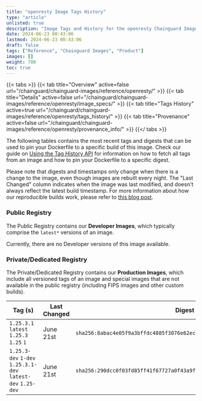 ```yaml
---
title: "openresty Image Tags History"
type: "article"
unlisted: true
description: "Image Tags and History for the openresty Chainguard Image"
date: 2024-06-23 00:43:06
lastmod: 2024-06-23 00:43:06
draft: false
tags: ["Reference", "Chainguard Images", "Product"]
images: []
weight: 700
toc: true
---
```


{{< tabs >}}
{{< tab title="Overview" active=false url="/chainguard/chainguard-images/reference/openresty/" >}}
{{< tab title="Details" active=false url="/chainguard/chainguard-images/reference/openresty/image_specs/" >}}
{{< tab title="Tags History" active=true url="/chainguard/chainguard-images/reference/openresty/tags_history/" >}}
{{< tab title="Provenance" active=false url="/chainguard/chainguard-images/reference/openresty/provenance_info/" >}}
{{</ tabs >}}

The following tables contains the most recent tags and digests that can be used to pin your Dockerfile to a specific build of this image. Check our guide on [Using the Tag History API](/chainguard/chainguard-images/using-the-tag-history-api/) for information on how to fetch all tags from an image and how to pin your Dockerfile to a specific digest.

Please note that digests and timestamps only change when there is a change to the image, even though images are rebuilt every night. The "Last Changed" column indicates when the image was last modified, and doesn't always reflect the latest build timestamp. For more information about how our reproducible builds work, please refer to [this blog post](https://www.chainguard.dev/unchained/reproducing-chainguards-reproducible-image-builds).

### Public Registry
The Public Registry contains our **Developer Images**, which typically comprise the `latest*` versions of an image.

Currently, there are no Developer versions of this image available.

### Private/Dedicated Registry
The Private/Dedicated Registry contains our **Production Images**, which include all versioned tags of an image and special images that are not available in the public registry (including FIPS images and other custom builds).

| Tag (s)                                                      | Last Changed | Digest                                                                    |
|--------------------------------------------------------------|--------------|---------------------------------------------------------------------------|
|  `1.25.3.1` `latest` `1.25.3` `1.25` `1`                     | June 21st    | `sha256:8abac4e05f9a3bffdc4885f3076e62ec6af46ff7f934c88bb6229b7360375c5a` |
|  `1.25.3-dev` `1-dev` `1.25.3.1-dev` `latest-dev` `1.25-dev` | June 21st    | `sha256:290dcc0f03fd85ff41f67727a0f43a9f10dc51c093f757a55ee63c0ce3a064a0` |

